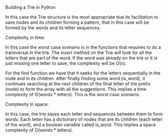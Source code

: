 Building a Trie in Python

In this case the Trie structure is the most appropriate due its facilitation to save nodes and its children forming a pattern, that in this case will be formed by the words and its letter sequences.

Complexity in time:

In this case the worst case scenario is in the functions that requires to do a transversal in the trie. The insert method on the Trie will look for all the letters that are part of the word. If the word was already on the trie or it is just missing one letter to save, the complexity will be O(n).

For the find function we have that it seeks for the letters sequentially in the node and in its children. After finally finding some word (is_word), it continues searching at the next children of the final letter of the prefix (node) to form the array with all the suggestions. This implies a time complexity of O(words * letters). This is the worst case scenario.

Complexity in space:

In this case, the trie saves each letter and sequences between them to form words. Each letter has a dictionary of nodes that are its children (each letter of the word), and a boolean variable called is_word. This implies a space complexity of O(words * letters).
